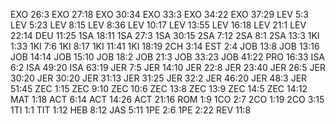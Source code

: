 EXO 26:3
EXO 27:18
EXO 30:34
EXO 33:3
EXO 34:22
EXO 37:29
LEV 5:3
LEV 5:23
LEV 8:15
LEV 8:36
LEV 10:17
LEV 13:55
LEV 16:18
LEV 21:1
LEV 22:14
DEU 11:25
1SA 18:11
1SA 27:3
1SA 30:15
2SA 7:12
2SA 8:1
2SA 13:3
1KI 1:33
1KI 7:6
1KI 8:17
1KI 11:41
1KI 18:19
2CH 3:14
EST 2:4
JOB 13:8
JOB 13:16
JOB 14:14
JOB 15:10
JOB 18:2
JOB 21:3
JOB 33:23
JOB 41:22
PRO 16:33
ISA 6:2
ISA 49:20
ISA 63:19
JER 7:5
JER 14:10
JER 22:8
JER 23:40
JER 26:5
JER 30:20
JER 30:20
JER 31:13
JER 31:25
JER 32:2
JER 46:20
JER 48:3
JER 51:45
ZEC 1:15
ZEC 9:10
ZEC 10:6
ZEC 13:8
ZEC 13:9
ZEC 14:5
ZEC 14:12
MAT 1:18
ACT 6:14
ACT 14:26
ACT 21:16
ROM 1:9
1CO 2:7
2CO 1:19
2CO 3:15
1TI 1:1
TIT 1:12
HEB 8:12
JAS 5:11
1PE 2:6
1PE 2:22
REV 11:8